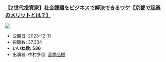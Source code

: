 ### [【Z世代投資家】社会課題をビジネスで解決できるワケ【京都で起業のメリットとは？】](https://www.youtube.com/watch?v=lIck3irpps4)
[![](https://img.youtube.com/vi/lIck3irpps4/sddefault.jpg)](https://www.youtube.com/watch?v=lIck3irpps4)
-   公開日: 2023-12-11
-   視聴数: 37,334
-   **いいね数: 536**
-   出演者: 中村多伽, [高橋弘樹](/rehacq_fan/people/高橋弘樹 "wikilink")
